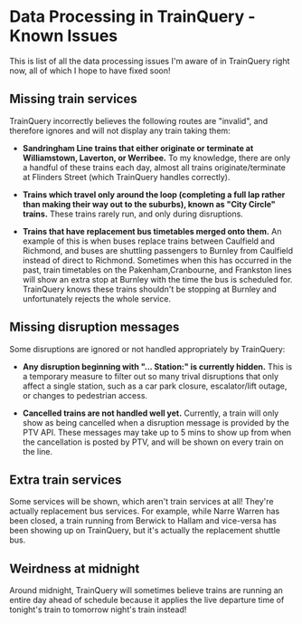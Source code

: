 # Data Processing in TrainQuery - Known Issues

This is list of all the data processing issues I'm aware of in TrainQuery right now, all of which I hope to have fixed soon!

## Missing train services

TrainQuery incorrectly believes the following routes are "invalid", and therefore ignores and will not display any train taking them:

- **Sandringham Line trains that either originate or terminate at Williamstown, Laverton, or Werribee.** To my knowledge, there are only a handful of these trains each day, almost all trains originate/terminate at Flinders Street (which TrainQuery handles correctly).

- **Trains which travel only around the loop (completing a full lap rather than making their way out to the suburbs), known as "City Circle" trains.** These trains rarely run, and only during disruptions.

- **Trains that have replacement bus timetables merged onto them.** An example of this is when buses replace trains between Caulfield and Richmond, and buses are shuttling passengers to Burnley from Caulfield instead of direct to Richmond. Sometimes when this has occurred in the past, train timetables on the Pakenham,Cranbourne, and Frankston lines will show an extra stop at Burnley with the time the bus is scheduled for. TrainQuery knows these trains shouldn't be stopping at Burnley and unfortunately rejects the whole service.

## Missing disruption messages

Some disruptions are ignored or not handled appropriately by TrainQuery:

- **Any disruption beginning with "... Station:" is currently hidden.** This is a temporary measure to filter out so many trival disruptions that only affect a single station, such as a car park closure, escalator/lift outage, or changes to pedestrian access.

- **Cancelled trains are not handled well yet.** Currently, a train will only show as being cancelled when a disruption message is provided by the PTV API. These messages may take up to 5 mins to show up from when the cancellation is posted by PTV, and will be shown on every train on the line.

## Extra train services

Some services will be shown, which aren't train services at all! They're actually replacement bus services. For example, while Narre Warren has been closed, a train running from Berwick to Hallam and vice-versa has been showing up on TrainQuery, but it's actually the replacement shuttle bus.

## Weirdness at midnight

Around midnight, TrainQuery will sometimes believe trains are running an entire day ahead of schedule because it applies the live departure time of tonight's train to tomorrow night's train instead!

